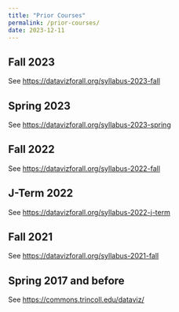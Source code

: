 ```yaml
---
title: "Prior Courses"
permalink: /prior-courses/
date: 2023-12-11
---
```

<!-- Remember to change permalink at top of old syllabus  -->

## Fall 2023
See <https://datavizforall.org/syllabus-2023-fall>

## Spring 2023
See <https://datavizforall.org/syllabus-2023-spring>

## Fall 2022
See <https://datavizforall.org/syllabus-2022-fall>

## J-Term 2022
See <https://datavizforall.org/syllabus-2022-j-term>

## Fall 2021
See <https://datavizforall.org/syllabus-2021-fall>

## Spring 2017 and before
See <https://commons.trincoll.edu/dataviz/>
